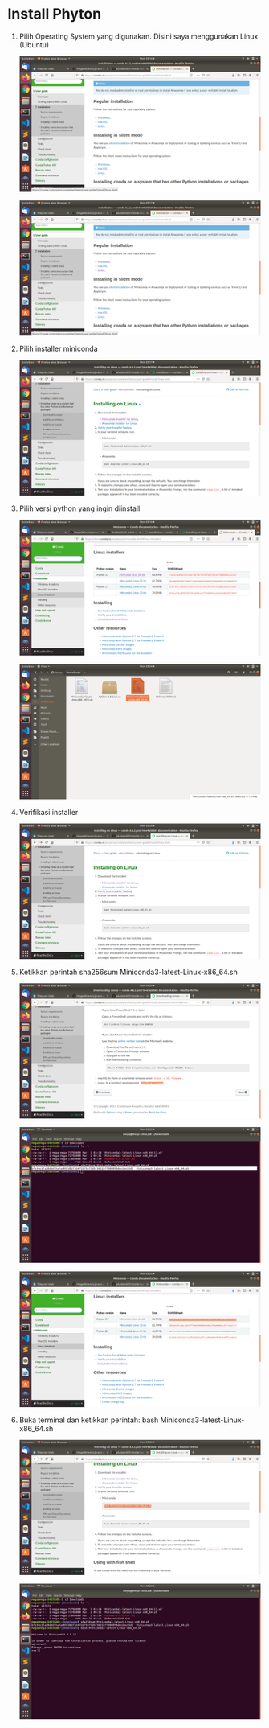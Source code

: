 # Install Phyton #

1. Pilih Operating System yang digunakan. Disini saya menggunakan Linux (Ubuntu)

   ![gambar 0101](https://github.com/MegaOktavian/rhymes/blob/master/gambar%20naive/01-01/latihan%201/Screenshot%20from%202020-03-02%2003-16-49.png)
   
   ![gambar 0101](https://github.com/MegaOktavian/rhymes/blob/master/gambar%20naive/01-01/latihan%201/Screenshot%20from%202020-03-02%2003-17-19.png)
   
2. Pilih installer miniconda

   ![gambar 0101](https://github.com/MegaOktavian/rhymes/blob/master/gambar%20naive/01-01/latihan%201/Screenshot%20from%202020-03-02%2003-17-34.png)
   
3. Pilih versi python yang ingin diinstall

   ![gambar 0101](https://github.com/MegaOktavian/rhymes/blob/master/gambar%20naive/01-01/latihan%201/Screenshot%20from%202020-03-02%2003-18-00.png)
   
   ![gambar 0101](https://github.com/MegaOktavian/rhymes/blob/master/gambar%20naive/01-01/latihan%201/Screenshot%20from%202020-03-02%2003-24-11.png)
   
4. Verifikasi installer 

   ![gambar 0101](https://github.com/MegaOktavian/rhymes/blob/master/gambar%20naive/01-01/latihan%201/Screenshot%20from%202020-03-02%2003-24-35.png)
   
5. Ketikkan perintah
         sha256sum Miniconda3-latest-Linux-x86_64.sh
         
   ![gambar 0101](https://github.com/MegaOktavian/rhymes/blob/master/gambar%20naive/01-01/latihan%201/Screenshot%20from%202020-03-02%2003-24-44.png)
   
   ![gambar 0101](https://github.com/MegaOktavian/rhymes/blob/master/gambar%20naive/01-01/latihan%201/Screenshot%20from%202020-03-02%2003-25-36.png)
   
   ![gambar 0101](https://github.com/MegaOktavian/rhymes/blob/master/gambar%20naive/01-01/latihan%201/Screenshot%20from%202020-03-02%2003-25-47.png)

6. Buka terminal dan ketikkan perintah:
         bash Miniconda3-latest-Linux-x86_64.sh
         
   ![gambar 0101](https://github.com/MegaOktavian/rhymes/blob/master/gambar%20naive/01-01/latihan%201/Screenshot%20from%202020-03-02%2003-26-17.png)
   
   ![gambar 0101](https://github.com/MegaOktavian/rhymes/blob/master/gambar%20naive/01-01/latihan%201/Screenshot%20from%202020-03-02%2003-26-50.png)
   
